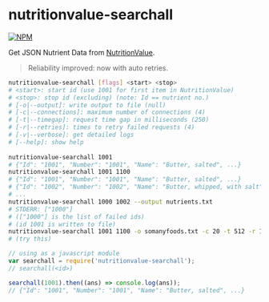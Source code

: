 # nutritionvalue-searchall

[![NPM](https://nodei.co/npm/nutritionvalue-searchall.png)](https://nodei.co/npm/nutritionvalue-searchall/)

Get JSON Nutrient Data from [NutritionValue].
> Reliability improved: now with auto retries.

```bash
nutritionvalue-searchall [flags] <start> <stop>
# <start>: start id (use 1001 for first item in NutritionValue) 
# <stop>: stop id (excluding) (note: Id == nutrient no.) 
# [-o|--output]: write output to file (null) 
# [-c|--connections]: maximum number of connections (4) 
# [-t|--timegap]: request time gap in milliseconds (250) 
# [-r|--retries]: times to retry failed requests (4) 
# [-v|--verbose]: get detailed logs 
# [--help]: show help 
 
nutritionvalue-searchall 1001
# {"Id": "1001", "Number": "1001", "Name": "Butter, salted", ...} 
nutritionvalue-searchall 1001 1100
# {"Id": "1001", "Number": "1001", "Name": "Butter, salted", ...} 
# {"Id": "1002", "Number": "1002", "Name": "Butter, whipped, with salt", ...} 
# ... 
nutritionvalue-searchall 1000 1002 --output nutrients.txt
# STDERR: ["1000"] 
# (["1000"] is the list of failed ids) 
# (id 1001 is written to file) 
nutritionvalue-searchall 1001 1100 -o somanyfoods.txt -c 20 -t 512 -r 10 -v
# (try this)
```
```javascript
// using as a javascript module
var searchall = require('nutritionvalue-searchall');
// searchall(<id>)

searchall(1001).then((ans) => console.log(ans));
// {"Id": "1001", "Number": "1001", "Name": "Butter, salted", ...}
```


[NutritionValue]: https://www.nutritionvalue.org
